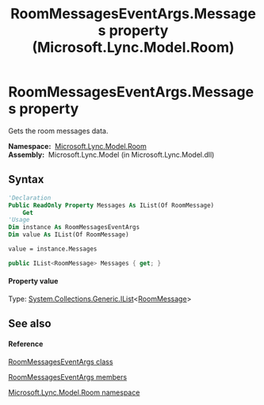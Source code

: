 ﻿---
title: RoomMessagesEventArgs.Messages property  (Microsoft.Lync.Model.Room)
TOCTitle: 'Messages property '
ms:assetid: P:Microsoft.Lync.Model.Room.RoomMessagesEventArgs.Messages_DI_3_UC_OCS14MrefLyncWPF
ms:mtpsurl: https://msdn.microsoft.com/en-us/library/microsoft.lync.model.room.roommessageseventargs.messages_di_3_uc_ocs14mreflyncwpf(v=office.15)
ms:contentKeyID: 48591772
ms.date: 07/28/2014
mtps_version: v=office.15
f1_keywords:
- Microsoft.Lync.Model.Room.RoomMessagesEventArgs.Messages
dev_langs:
- CSharp
- JScript
- VB
- other
---

# RoomMessagesEventArgs.Messages property

Gets the room messages data.

**Namespace:**  [Microsoft.Lync.Model.Room](microsoft-lync-model-room-namespace_2.md)  
**Assembly:**  Microsoft.Lync.Model (in Microsoft.Lync.Model.dll)

## Syntax

``` vb
'Declaration
Public ReadOnly Property Messages As IList(Of RoomMessage)
    Get
'Usage
Dim instance As RoomMessagesEventArgs
Dim value As IList(Of RoomMessage)

value = instance.Messages
```

``` csharp
public IList<RoomMessage> Messages { get; }
```

#### Property value

Type: [System.Collections.Generic.IList](http://msdn2.microsoft.com/en-us/library/5y536ey6)\<[RoomMessage](roommessage-class-microsoft-lync-model-room_2.md)\>  

## See also

#### Reference

[RoomMessagesEventArgs class](roommessageseventargs-class-microsoft-lync-model-room_2.md)

[RoomMessagesEventArgs members](roommessageseventargs-members-microsoft-lync-model-room_2.md)

[Microsoft.Lync.Model.Room namespace](microsoft-lync-model-room-namespace_2.md)

